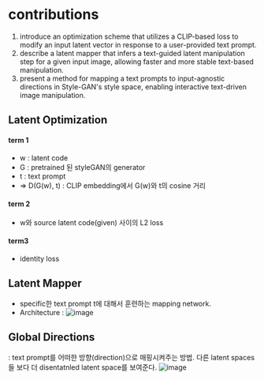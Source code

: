 # contributions

1. introduce an optimization scheme that utilizes a CLIP-based loss to modify an input latent vector in response to a user-provided text prompt. 
2. describe a latent mapper that infers a text-guided latent manipulation step for a given input image, allowing faster and more stable text-based manipulation. 
4. present a method for mapping a text prompts to input-agnostic directions in Style-GAN's style space, enabling interactive text-driven image manipulation. 


## Latent Optimization
#### term 1
  - w : latent code
  - G : pretrained 된 styleGAN의 generator
  - t : text prompt
  - => D(G(w), t) : CLIP embedding에서 G(w)와 t의 cosine 거리
#### term 2
  - w와 source latent code(given) 사이의 L2 loss 
#### term3 
  - identity loss


## Latent Mapper
  - specific한 text prompt t에 대해서 훈련하는 mapping network.
  - Architecture : 
   ![image](https://user-images.githubusercontent.com/45954821/116423771-f2083500-a87b-11eb-8de2-39b2aa1b02d3.png)


## Global Directions
: text prompt를 어떠한 방향(direction)으로 매핑시켜주는 방법. 
다른 latent spaces들 보다 더 disentatnled latent space를 보여준다. 
![image](https://user-images.githubusercontent.com/45954821/116424791-c3d72500-a87c-11eb-870e-e40f46bbff59.png)



